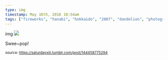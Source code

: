 ```yaml
---
type: img
timestamp: May 16th, 2016 10:54am
tags: ["fireworks", "hanabi", "hokkaido", "2007", "dandelion", "photography"]
---
```

img
<img src="https://saturdayxiii.github.io/media/144458775294.jpg"/>

Swee~pop!
 
      
      
      
      
      
  
<small>source: https://saturdayxiii.tumblr.com/post/144458775294</small>